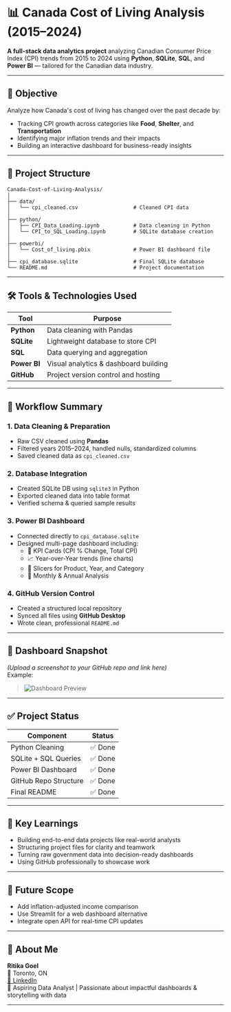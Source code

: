 # 📊 Canada Cost of Living Analysis (2015–2024)

**A full-stack data analytics project** analyzing Canadian Consumer Price Index (CPI) trends from 2015 to 2024 using **Python**, **SQLite**, **SQL**, and **Power BI** — tailored for the Canadian data industry.

---

## 🎯 Objective

Analyze how Canada's cost of living has changed over the past decade by:
- Tracking CPI growth across categories like **Food**, **Shelter**, and **Transportation**
- Identifying major inflation trends and their impacts
- Building an interactive dashboard for business-ready insights

---

## 🧱 Project Structure

```text
Canada-Cost-of-Living-Analysis/
│
├── data/
│   └── cpi_cleaned.csv                  # Cleaned CPI data
│
├── python/
│   ├── CPI_Data_Loading.ipynb           # Data cleaning in Python
│   └── CPI_to_SQL_Loading.ipynb         # SQLite database creation
│
├── powerbi/
│   └── Cost_of_living.pbix              # Power BI dashboard file
│
├── cpi_database.sqlite                  # Final SQLite database
└── README.md                            # Project documentation
```

---

## 🛠️ Tools & Technologies Used

| Tool       | Purpose                                |
|------------|-----------------------------------------|
| **Python** | Data cleaning with Pandas               |
| **SQLite** | Lightweight database to store CPI       |
| **SQL**    | Data querying and aggregation           |
| **Power BI** | Visual analytics & dashboard building |
| **GitHub** | Project version control and hosting     |

---

## 🔄 Workflow Summary

### 1. Data Cleaning & Preparation
- Raw CSV cleaned using **Pandas**
- Filtered years 2015–2024, handled nulls, standardized columns
- Saved cleaned data as `cpi_cleaned.csv`

### 2. Database Integration
- Created SQLite DB using `sqlite3` in Python
- Exported cleaned data into table format
- Verified schema & queried sample results

### 3. Power BI Dashboard
- Connected directly to `cpi_database.sqlite`
- Designed multi-page dashboard including:
  - 📌 KPI Cards (CPI % Change, Total CPI)
  - 📈 Year-over-Year trends (line charts)
  - 🎯 Slicers for Product, Year, and Category
  - 📅 Monthly & Annual Analysis

### 4. GitHub Version Control
- Created a structured local repository
- Synced all files using **GitHub Desktop**
- Wrote clean, professional `README.md`

---

## 📸 Dashboard Snapshot

*(Upload a screenshot to your GitHub repo and link here)*  
Example:

> ![Dashboard Preview](powerbi/dashboard_preview.png)

---

## ✅ Project Status

| Component               | Status |
|------------------------|--------|
| Python Cleaning        | ✅ Done |
| SQLite + SQL Queries   | ✅ Done |
| Power BI Dashboard     | ✅ Done |
| GitHub Repo Structure  | ✅ Done |
| Final README           | ✅ Done |

---

## 🧠 Key Learnings

- Building end-to-end data projects like real-world analysts
- Structuring project files for clarity and teamwork
- Turning raw government data into decision-ready dashboards
- Using GitHub professionally to showcase work

---

## 🚀 Future Scope

- Add inflation-adjusted income comparison
- Use Streamlit for a web dashboard alternative
- Integrate open API for real-time CPI updates

---

## 🙋 About Me

**Ritika Goel**  
📍 Toronto, ON  
[🔗 LinkedIn](https://www.linkedin.com/in/ritika-goel-966122139/)  
💼 Aspiring Data Analyst | Passionate about impactful dashboards & storytelling with data

---
